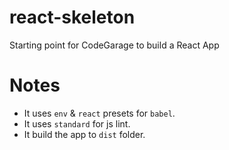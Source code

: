 # react-skeleton
Starting point for CodeGarage to build a React App

# Notes

- It uses `env` & `react` presets for `babel`.
- It uses `standard` for js lint.
- It build the app to `dist` folder.
